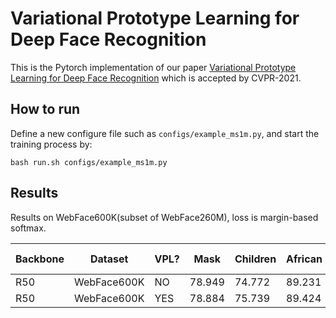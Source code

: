 
# Variational Prototype Learning for Deep Face Recognition

This is the Pytorch implementation of our paper  [Variational Prototype Learning for Deep Face Recognition](https://openaccess.thecvf.com/content/CVPR2021/papers/Deng_Variational_Prototype_Learning_for_Deep_Face_Recognition_CVPR_2021_paper.pdf) which is accepted by CVPR-2021.

## How to run

Define a new configure file such as `configs/example_ms1m.py`, and start the training process by:

``
bash run.sh configs/example_ms1m.py
``

## Results

Results on WebFace600K(subset of WebFace260M), loss is margin-based softmax.

| Backbone   | Dataset    | VPL? | Mask   | Children | African | Caucasian | South Asian | East Asian | MR-All    | 
|------------|------------|------------|--------|----------|---------|-----------|-------------|------------|--------|
| R50  | WebFace600K  | NO | 78.949 | 74.772   | 89.231  | 94.114    | 92.308      | 73.765     | 90.591 | 
| R50  | WebFace600K  | YES | 78.884 | 75.739   | 89.424  | 94.220    | 92.609      | 74.365     | 90.942 | 
